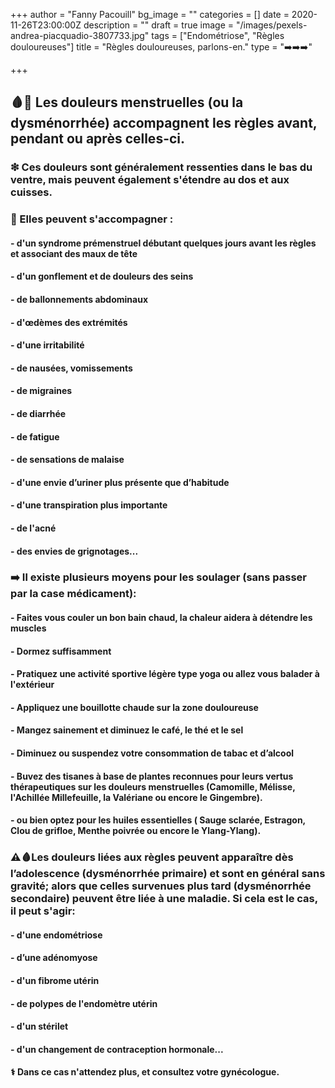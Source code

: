 +++
author = "Fanny Pacouill"
bg_image = ""
categories = []
date = 2020-11-26T23:00:00Z
description = ""
draft = true
image = "/images/pexels-andrea-piacquadio-3807733.jpg"
tags = ["Endométriose", "Règles douloureuses"]
title = "Règles douloureuses, parlons-en."
type = "➡️➡️➡️"

+++
## 🩸💊 Les douleurs menstruelles (ou la dysménorrhée) accompagnent les règles avant, pendant ou après celles-ci.

### ❇ Ces douleurs sont généralement ressenties dans le bas du ventre, mais peuvent également s'étendre au dos et aux cuisses. 

### 🔴 Elles peuvent s'accompagner :

#### - d'un syndrome prémenstruel débutant quelques jours avant les règles et associant des maux de tête

#### - d'un gonflement et de douleurs des seins

#### - de ballonnements abdominaux

#### - d'œdèmes des extrémités

#### - d'une irritabilité

#### - de nausées, vomissements

#### - de migraines

#### - de diarrhée

#### - de fatigue

#### - de sensations de malaise

#### - d'une envie d’uriner plus présente que d’habitude

#### - d'une transpiration plus importante

#### - de l'acné

#### - des envies de grignotages...

### ➡️ Il existe plusieurs moyens pour les soulager (sans passer par la case médicament):

#### - Faites vous couler un bon bain chaud, la chaleur aidera à détendre les muscles

#### - Dormez suffisamment

#### - Pratiquez une activité sportive légère type yoga ou allez vous balader à l'extérieur

#### - Appliquez une bouillotte chaude sur la zone douloureuse

#### - Mangez sainement et diminuez le café, le thé et le sel

#### - Diminuez ou suspendez votre consommation de tabac et d’alcool

#### - Buvez des tisanes à base de plantes reconnues pour leurs vertus thérapeutiques sur les douleurs menstruelles (Camomille, Mélisse, l'Achillée Millefeuille, la Valériane ou encore le Gingembre).

#### - ou bien optez pour les huiles essentielles ( Sauge sclarée, Estragon, Clou de grifloe, Menthe poivrée ou encore le Ylang-Ylang).

### ⚠️🩸Les douleurs liées aux règles peuvent apparaître dès l’adolescence (dysménorrhée primaire) et sont en général sans gravité; alors que celles survenues plus tard (dysménorrhée secondaire) peuvent être liée à une maladie. Si cela est le cas, il peut s'agir:

#### - d'une endométriose

#### - d’une adénomyose

#### - d'un fibrome utérin

#### - de polypes de l'endomètre utérin

#### - d'un stérilet

#### - d'un changement de contraception hormonale...

#### ⚕ Dans ce cas n'attendez plus, et consultez votre gynécologue.